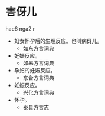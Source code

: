 









# 害伢儿
hae6 nga2 r
+ 妇女怀孕后的生理反应。也叫病伢儿。
  * 如东方言词典
+ 妊娠反应。
  * 如皋方言词典
+ 孕妇的妊娠反应。
  * 东台方言词典
+ 妊娠反应。
  * 兴化方言词典
+ 怀孕。
  * 泰县方言志
